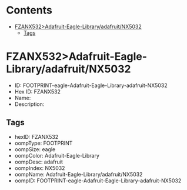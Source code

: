 



Contents
========

* [FZANX532>Adafruit-Eagle-Library/adafruit/NX5032](#fzanx532adafruit-eagle-libraryadafruitnx5032)
	* [Tags](#tags)

# FZANX532>Adafruit-Eagle-Library/adafruit/NX5032

- ID: FOOTPRINT-eagle-Adafruit-Eagle-Library-adafruit-NX5032
- Hex ID: FZANX532
- Name: 
- Description: 

## Tags

- hexID: FZANX532
- oompType: FOOTPRINT
- oompSize: eagle
- oompColor: Adafruit-Eagle-Library
- oompDesc: adafruit
- oompIndex: NX5032
- oompName: Adafruit-Eagle-Library/adafruit/NX5032
- oompID: FOOTPRINT-eagle-Adafruit-Eagle-Library-adafruit-NX5032
